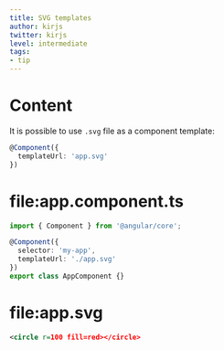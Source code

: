 ```yaml
---
title: SVG templates
author: kirjs
twitter: kirjs
level: intermediate
tags:
- tip
---
```


# Content
It is possible to use `.svg` file as a component template: 

```typescript
@Component({
  templateUrl: 'app.svg'
})
```

# file:app.component.ts
```typescript
import { Component } from '@angular/core';

@Component({
  selector: 'my-app',
  templateUrl: './app.svg'
})
export class AppComponent {}
```
# file:app.svg
```svg
<circle r=100 fill=red></circle>
```
